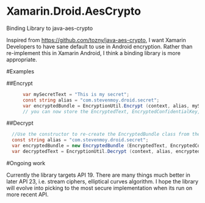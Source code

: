 # Xamarin.Droid.AesCrypto
Binding Library to java-aes-crypto

Inspired from https://github.com/tozny/java-aes-crypto, I want Xamarin
Developers to have sane default to use in Android encryption. Rather
than re-implement this in Xamarin Android, I think a binding library
is more appropriate.

#Examples

##Encrypt

```c#
      var mySecretText = "This is my secret";
      const string alias = "com.stevenmoy.droid.secret";
      var encryptedBundle = EncryptionUtil.Encrypt (context, alias, mySecretText);
      // you can now store the EncryptedText, EncryptedConfidentialKey, EncryptedIntegrityKey somewhere
```

##Decrypt

```c#
  //Use the constructor to re-create the EncryptedBundle class from the string:
  const string alias = "com.stevenmoy.droid.secret";
  var encryptedBundle = new EncryptedBundle (EncryptedText, EncryptedConfidentialKey, EncryptedIntegrityKey);
  var decryptedText = EncryptionUtil.Decrypt (context, alias, encryptedBundle);
```  

#Ongoing work

Currently the library targets API 19. There are many things much better in later API 23, i.e. stream ciphers,
elliptical curves algorithm. I hope the library will evolve into picking to the most secure implementation
when its run on more recent API. 